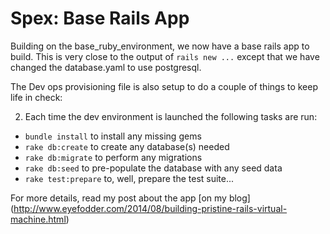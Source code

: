 Spex: Base Rails App
===========================

Building on the base_ruby_environment, we now have a base rails app to build.
This is very close to the output of `rails new ...` except that we have changed
the database.yaml to use postgresql.

The Dev ops provisioning file is also setup to do a couple of things to keep
life in check:

2. Each time the dev environment is launched the following tasks are run:
* `bundle install` to install any missing gems
* `rake db:create` to create any database(s) needed
* `rake db:migrate` to perform any migrations
* `rake db:seed` to pre-populate the database with any seed data
* `rake test:prepare` to, well, prepare the test suite...

For more details, read my post about the app [on my blog] (http://www.eyefodder.com/2014/08/building-pristine-rails-virtual-machine.html)


